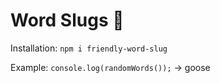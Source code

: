 # Word Slugs 🐌

Installation: `npm i friendly-word-slug`

Example:
`console.log(randomWords());` -> goose
